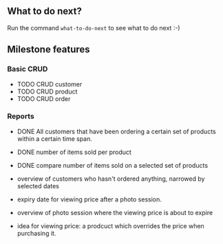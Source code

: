 
## What to do next?
Run the command ```what-to-do-next``` to see what to do next :-)

## Milestone features

### Basic CRUD
- TODO CRUD customer
- TODO CRUD product
- TODO CRUD order

### Reports
- DONE All customers that have been ordering a certain set of products
  within a certain time span.

- DONE number of items sold per product

- DONE compare number of items sold on a selected set of products

- overview of customers who hasn't ordered anything, narrowed by
  selected dates

- expiry date for viewing price after a photo session.

- overview of photo session where the viewing price is about to expire

- idea for viewing price: a prodcuct which overrides the price when
  purchasing it.
